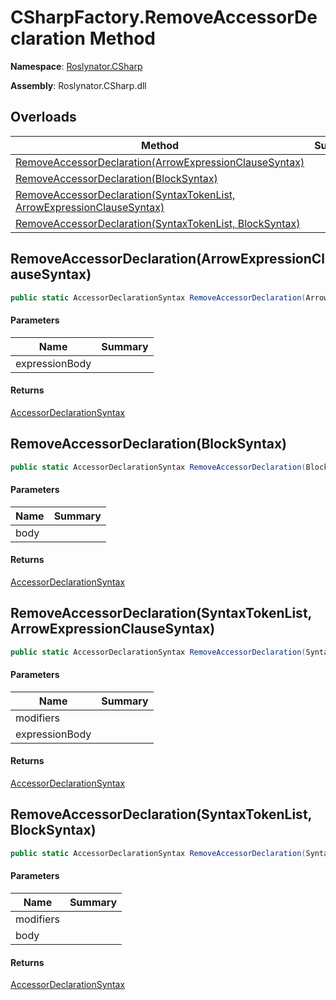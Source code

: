 # CSharpFactory\.RemoveAccessorDeclaration Method

**Namespace**: [Roslynator.CSharp](../../README.md)

**Assembly**: Roslynator\.CSharp\.dll

## Overloads

| Method | Summary |
| ------ | ------- |
| [RemoveAccessorDeclaration(ArrowExpressionClauseSyntax)](#Roslynator_CSharp_CSharpFactory_RemoveAccessorDeclaration_Microsoft_CodeAnalysis_CSharp_Syntax_ArrowExpressionClauseSyntax_) | |
| [RemoveAccessorDeclaration(BlockSyntax)](#Roslynator_CSharp_CSharpFactory_RemoveAccessorDeclaration_Microsoft_CodeAnalysis_CSharp_Syntax_BlockSyntax_) | |
| [RemoveAccessorDeclaration(SyntaxTokenList, ArrowExpressionClauseSyntax)](#Roslynator_CSharp_CSharpFactory_RemoveAccessorDeclaration_Microsoft_CodeAnalysis_SyntaxTokenList_Microsoft_CodeAnalysis_CSharp_Syntax_ArrowExpressionClauseSyntax_) | |
| [RemoveAccessorDeclaration(SyntaxTokenList, BlockSyntax)](#Roslynator_CSharp_CSharpFactory_RemoveAccessorDeclaration_Microsoft_CodeAnalysis_SyntaxTokenList_Microsoft_CodeAnalysis_CSharp_Syntax_BlockSyntax_) | |

## RemoveAccessorDeclaration\(ArrowExpressionClauseSyntax\)<a name="Roslynator_CSharp_CSharpFactory_RemoveAccessorDeclaration_Microsoft_CodeAnalysis_CSharp_Syntax_ArrowExpressionClauseSyntax_"></a>

```csharp
public static AccessorDeclarationSyntax RemoveAccessorDeclaration(ArrowExpressionClauseSyntax expressionBody)
```

#### Parameters

| Name | Summary |
| ---- | ------- |
| expressionBody | |

#### Returns

[AccessorDeclarationSyntax](https://docs.microsoft.com/en-us/dotnet/api/microsoft.codeanalysis.csharp.syntax.accessordeclarationsyntax)

## RemoveAccessorDeclaration\(BlockSyntax\)<a name="Roslynator_CSharp_CSharpFactory_RemoveAccessorDeclaration_Microsoft_CodeAnalysis_CSharp_Syntax_BlockSyntax_"></a>

```csharp
public static AccessorDeclarationSyntax RemoveAccessorDeclaration(BlockSyntax body)
```

#### Parameters

| Name | Summary |
| ---- | ------- |
| body | |

#### Returns

[AccessorDeclarationSyntax](https://docs.microsoft.com/en-us/dotnet/api/microsoft.codeanalysis.csharp.syntax.accessordeclarationsyntax)

## RemoveAccessorDeclaration\(SyntaxTokenList, ArrowExpressionClauseSyntax\)<a name="Roslynator_CSharp_CSharpFactory_RemoveAccessorDeclaration_Microsoft_CodeAnalysis_SyntaxTokenList_Microsoft_CodeAnalysis_CSharp_Syntax_ArrowExpressionClauseSyntax_"></a>

```csharp
public static AccessorDeclarationSyntax RemoveAccessorDeclaration(SyntaxTokenList modifiers, ArrowExpressionClauseSyntax expressionBody)
```

#### Parameters

| Name | Summary |
| ---- | ------- |
| modifiers | |
| expressionBody | |

#### Returns

[AccessorDeclarationSyntax](https://docs.microsoft.com/en-us/dotnet/api/microsoft.codeanalysis.csharp.syntax.accessordeclarationsyntax)

## RemoveAccessorDeclaration\(SyntaxTokenList, BlockSyntax\)<a name="Roslynator_CSharp_CSharpFactory_RemoveAccessorDeclaration_Microsoft_CodeAnalysis_SyntaxTokenList_Microsoft_CodeAnalysis_CSharp_Syntax_BlockSyntax_"></a>

```csharp
public static AccessorDeclarationSyntax RemoveAccessorDeclaration(SyntaxTokenList modifiers, BlockSyntax body)
```

#### Parameters

| Name | Summary |
| ---- | ------- |
| modifiers | |
| body | |

#### Returns

[AccessorDeclarationSyntax](https://docs.microsoft.com/en-us/dotnet/api/microsoft.codeanalysis.csharp.syntax.accessordeclarationsyntax)

